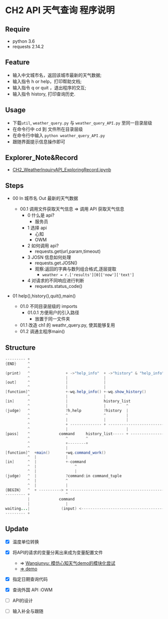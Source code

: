 # CH2  API 天气查询 程序说明

## Require

- python 3.6
- requests 2.14.2

## Feature

- 输入中文城市名，返回该城市最新的天气数据;
- 输入指令 h or help，打印帮助文档;
- 输入指令 q or quit ，退出程序的交互;
- 输入指令 history, 打印查询历史.

## Usage

- 下载`util`, `weather_query.py` 与 `weather_query_API.py` 至同一目录层级
- 在命令行中 cd 到 文件所在目录层级
- 在命令行中输入 `python weather_query_API.py`
- 跟随界面提示信息操作即可

## Explorer_Note&Record

- [CH2\_WeatherInquiryAPI\_ExploringRecord.ipynb](https://github.com/NBR-hugh/Py101-004/blob/master/Chap2/note/CH2_WeatherInquiryAPI_ExploringRecord.ipynb)

## Steps

- 00 In 城市名 Out 最新的天气数据
    - 00.1 调用文件获取天气信息 => 调用 API 获取天气信息
        - 0 什么是 api?
            - 服务员
        - 1 选择 api
            - 心知
            - OWM
        - 2 如何调用 api?
            - requests.get(url,param,timeout)
        - 3 JOSN 信息如何处理
            - requests.get.JOSN()
            - 观察:返回的字典与数列组合格式,逐层提取
                - `weather = r.['results'][0]['now']['text']`
        - 4 对请求的不同响应进行判断
            - requests.status_code()

- 01 help(),history(),quit(),main()
    - 01.0 不同目录层级的 imports
        - 01.0.1 方便用户的引入路径
            - 放置于同一文件夹
    - 01.1 改造 ch1 的 weathr_query.py, 使其能够复用
    - 01.2 调通主程序main()

## Structure


```java
--------- +
{END}     ^                                                               + ->exit()
          ^                                                               |
(print)   ^                + ->"help_info"  + ->"history" & "help_info"   |               + ->"c error"    + -> "city,weather,temp"            + -> 'NOT FOND'
          ^                |                |                             |               |                |                                   |
[out]     ^                |                |                             |               |                +-> weather_dict,history_list       +-------> + ---> +
          ^                |                |                             |               |                |                                   |         ^      |
[function]^                +-wq.help_info() +-wq.show_history()           +-wq.quit()     |                +-json_handle()                     |         |      |
          ^                |                |                             |               |                |                                   |         |      |
[in]      ^                |                history_list                  +history_list   |                +response,weather_dict,history_list |         |      |
          ^                |                |         ^                   |         ^     |                |                   ^         ^     |         |      |
(judge)   ^                ?h,help          ?history  |                   ?quit     |     ?else            ?200                |         |     ?404      ?else  |
          ^                ^                ^         |                   ^         |     ^                ^                   |         |     ^         ^      |
          ^                |                |         |                   |         |     |                |                   |         |     |         |      |
          ^                + -------------- + --------------------------- + ------------- +                + --------------------------------- + ------- +      |
          ^                |                          |                             |                      |                   |         |                      |
[pass]    ^             command     history_list----- + --------------------------- +             response.status_code         |         |                      |
          ^                ^        ^                                                                      ^                   |         |                      |
          ^                +--------+                                                                      |                   |         |                      |
          ^                |                                                                               |                   |         |                      |
[function]^  +main()       +wq.command_work()                                                              +get_API_requests() |         |                      |
          ^  |             |                                                                               |                   |         |                      |
[in]      ^  |             +-command                                                                       +city,    weather_dict,history_list                  |
          ^  |                 ^                                                                           ^              ^        ^                            |
          ^  |                 |                                                                           |              |        |                            |
(judge)   ^  |             ?command:in command_tuple                                                       ?command:else  |        |                            |
          ^  |             ^                                                                               |              |        |                            |
          ^  |             |                                                                               |              |        |                            |
{BEGIN}   ^  + ----------> + ----------------------------------------------------------------------------- + ------------ + ------ +                            |
--------- +                ^                                                                                                                                    |
          |             command                                                                                                                                 |
          |                |                                                                                                                                    |
waiting...|              (input) <----------------------------------------------------------------------------------------------------------------------------- +
--------- +
```

## Update

- [x] 温度单位转换
- [x] 将API的请求的变量分离出来成为变量配置文件
    - => [Wangjunyu: 模仿心知天气demo的模块化尝试](https://github.com/Hugo1030/Py101-004/commit/e39f2cf738e527b5dbef1dbc3d2d8ec0f93859bf##commitcomment-23845207)
    - [=> demo](https://github.com/seniverse/seniverse-api-demos/blob/master/python/utils/const_value.py)
- [x] 指定日期查询代码
- [x] 查询外国 API :OWM 
- [ ] API的设计
- [ ] 输入补全与跟随




